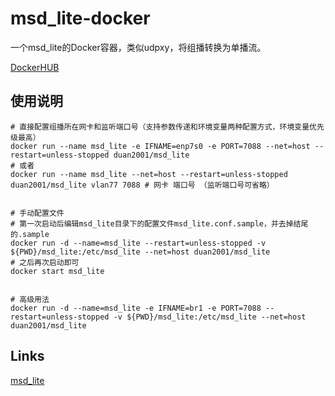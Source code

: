 # msd_lite-docker

一个msd_lite的Docker容器，类似udpxy，将组播转换为单播流。

[DockerHUB](https://hub.docker.com/r/duan2001/msd_lite)

## 使用说明
```shell
# 直接配置组播所在网卡和监听端口号（支持参数传递和环境变量两种配置方式，环境变量优先级最高）
docker run --name msd_lite -e IFNAME=enp7s0 -e PORT=7088 --net=host --restart=unless-stopped duan2001/msd_lite
# 或者
docker run --name msd_lite --net=host --restart=unless-stopped duan2001/msd_lite vlan77 7088 # 网卡 端口号 （监听端口号可省略）


# 手动配置文件
# 第一次启动后编辑msd_lite目录下的配置文件msd_lite.conf.sample，并去掉结尾的.sample
docker run -d --name=msd_lite --restart=unless-stopped -v ${PWD}/msd_lite:/etc/msd_lite --net=host duan2001/msd_lite
# 之后再次启动即可
docker start msd_lite


# 高级用法
docker run -d --name=msd_lite -e IFNAME=br1 -e PORT=7088 --restart=unless-stopped -v ${PWD}/msd_lite:/etc/msd_lite --net=host duan2001/msd_lite
```

## Links

[msd_lite](https://github.com/rozhuk-im/msd_lite)
